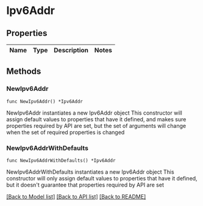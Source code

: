 # Ipv6Addr

## Properties

Name | Type | Description | Notes
------------ | ------------- | ------------- | -------------

## Methods

### NewIpv6Addr

`func NewIpv6Addr() *Ipv6Addr`

NewIpv6Addr instantiates a new Ipv6Addr object
This constructor will assign default values to properties that have it defined,
and makes sure properties required by API are set, but the set of arguments
will change when the set of required properties is changed

### NewIpv6AddrWithDefaults

`func NewIpv6AddrWithDefaults() *Ipv6Addr`

NewIpv6AddrWithDefaults instantiates a new Ipv6Addr object
This constructor will only assign default values to properties that have it defined,
but it doesn't guarantee that properties required by API are set


[[Back to Model list]](../README.md#documentation-for-models) [[Back to API list]](../README.md#documentation-for-api-endpoints) [[Back to README]](../README.md)


